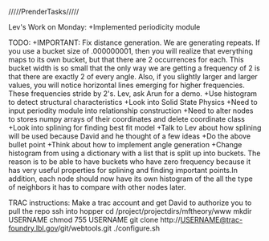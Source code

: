 /////PrenderTasks/////

Lev's Work on Monday:
+Implemented periodicity module


TODO:
+IMPORTANT: Fix distance generation. We are generating repeats. If you use a bucket size of .000000001, then you will realize that everything maps to its own bucket, but that there are 2 occurrences for each. This bucket width is so small that the only way we are getting a frequency of 2 is that there are exactly 2 of every angle. Also, if you slightly larger and larger values, you will notice horizontal lines emerging for higher frequencies. These frequencies stride by 2's. Lev, ask Arun for a demo.
+Use histogram to detect structural characteristics
+Look into Solid State Physics
+Need to input periodity module into relationship construction
+Need to alter nodes to stores numpy arrays of their coordinates and delete coordinate class
+Look into splining for finding best fit model
+Talk to Lev about how splining will be used because David and he thought of a few ideas
+Do the above bullet point
+Think about how to implement angle generation
+Change histogram from using a dictionary with a list that is split up into buckets. The reason is to be able to have buckets who have zero frequency because it has very useful properties for splining and finding important points.In addition, each node should now have its own histogram of the all the type of neighbors it has to compare with other nodes later.


TRAC instructions:
Make a trac account and get David to authorize you to pull the repo
ssh into hopper
cd /project/projectdirs/mftheory/www
mkdir USERNAME
chmod 755 USERNAME
git clone http://USERNAME@trac-foundry.lbl.gov/git/webtools.git
./configure.sh
